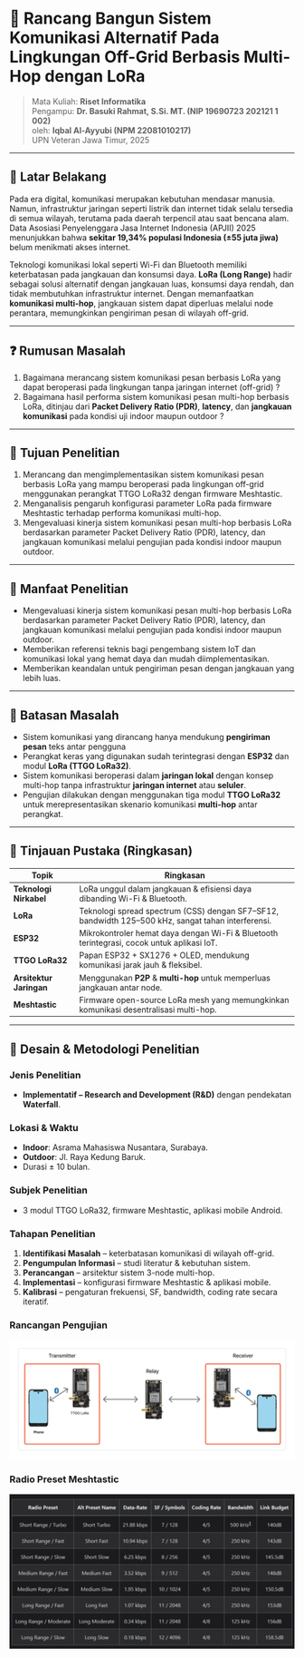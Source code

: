 # 📡 Rancang Bangun Sistem Komunikasi Alternatif Pada Lingkungan Off-Grid Berbasis Multi-Hop dengan LoRa

> Mata Kuliah: **Riset Informatika**  
> Pengampu: **Dr. Basuki Rahmat, S.Si. MT. (NIP 19690723 202121 1 002)**  
> oleh: **Iqbal Al-Ayyubi (NPM 22081010217)**  
> UPN Veteran Jawa Timur, 2025

---

## 📝 Latar Belakang

Pada era digital, komunikasi merupakan kebutuhan mendasar manusia. Namun, infrastruktur jaringan seperti listrik dan internet tidak selalu tersedia di semua wilayah, terutama pada daerah terpencil atau saat bencana alam. Data Asosiasi Penyelenggara Jasa Internet
Indonesia (APJII) 2025 menunjukkan bahwa **sekitar 19,34% populasi Indonesia (±55 juta jiwa)** belum menikmati akses internet.

Teknologi komunikasi lokal seperti Wi-Fi dan Bluetooth memiliki keterbatasan pada jangkauan dan konsumsi daya. **LoRa (Long Range)** hadir sebagai solusi alternatif dengan jangkauan luas, konsumsi daya rendah, dan tidak membutuhkan infrastruktur internet. Dengan memanfaatkan **komunikasi multi-hop**, jangkauan sistem dapat diperluas melalui node perantara, memungkinkan pengiriman pesan di wilayah off-grid.

---

## ❓ Rumusan Masalah

1. Bagaimana merancang sistem komunikasi pesan berbasis LoRa yang dapat
   beroperasi pada lingkungan tanpa jaringan internet (off-grid) ?
2. Bagaimana hasil performa sistem komunikasi pesan multi-hop berbasis
   LoRa, ditinjau dari **Packet Delivery Ratio (PDR)**, **latency**, dan **jangkauan komunikasi** pada kondisi uji indoor maupun outdoor ?

---

## 🎯 Tujuan Penelitian

1. Merancang dan mengimplementasikan sistem komunikasi pesan berbasis LoRa yang mampu beroperasi pada lingkungan off-grid menggunakan perangkat TTGO LoRa32 dengan firmware Meshtastic.
2. Menganalisis pengaruh konfigurasi parameter LoRa pada firmware Meshtastic terhadap performa komunikasi multi-hop.
3. Mengevaluasi kinerja sistem komunikasi pesan multi-hop berbasis LoRa berdasarkan parameter Packet Delivery Ratio (PDR), latency, dan jangkauan komunikasi melalui pengujian pada kondisi indoor maupun outdoor.

---

## 🌟 Manfaat Penelitian

- Mengevaluasi kinerja sistem komunikasi pesan multi-hop berbasis LoRa berdasarkan parameter Packet Delivery Ratio (PDR), latency, dan jangkauan komunikasi melalui pengujian pada kondisi indoor maupun outdoor.
- Memberikan referensi teknis bagi pengembang sistem IoT dan komunikasi lokal yang hemat daya dan mudah diimplementasikan.
- Memberikan keandalan untuk pengiriman pesan dengan jangkauan yang lebih luas.

---

## 📌 Batasan Masalah

- Sistem komunikasi yang dirancang hanya mendukung **pengiriman pesan** teks antar pengguna
- Perangkat keras yang digunakan sudah terintegrasi dengan **ESP32** dan
  modul **LoRa (TTGO LoRa32)**.
- Sistem komunikasi beroperasi dalam **jaringan lokal** dengan konsep multi-hop tanpa infrastruktur **jaringan internet** atau **seluler**.
- Pengujian dilakukan dengan menggunakan tiga modul **TTGO LoRa32** untuk merepresentasikan skenario komunikasi **multi-hop** antar perangkat.

---

## 🧠 Tinjauan Pustaka (Ringkasan)

| Topik                   | Ringkasan                                                                                          |
| ----------------------- | -------------------------------------------------------------------------------------------------- |
| **Teknologi Nirkabel**  | LoRa unggul dalam jangkauan & efisiensi daya dibanding Wi-Fi & Bluetooth.                          |
| **LoRa**                | Teknologi spread spectrum (CSS) dengan SF7–SF12, bandwidth 125–500 kHz, sangat tahan interferensi. |
| **ESP32**               | Mikrokontroler hemat daya dengan Wi-Fi & Bluetooth terintegrasi, cocok untuk aplikasi IoT.         |
| **TTGO LoRa32**         | Papan ESP32 + SX1276 + OLED, mendukung komunikasi jarak jauh & fleksibel.                          |
| **Arsitektur Jaringan** | Menggunakan **P2P** & **multi-hop** untuk memperluas jangkauan antar node.                         |
| **Meshtastic**          | Firmware open-source LoRa mesh yang memungkinkan komunikasi desentralisasi multi-hop.              |

---

## 🧪 Desain & Metodologi Penelitian

### Jenis Penelitian

- **Implementatif – Research and Development (R&D)** dengan pendekatan **Waterfall**.

### Lokasi & Waktu

- **Indoor**: Asrama Mahasiswa Nusantara, Surabaya.
- **Outdoor**: Jl. Raya Kedung Baruk.
- Durasi ± 10 bulan.

### Subjek Penelitian

- 3 modul TTGO LoRa32, firmware Meshtastic, aplikasi mobile Android.

### Tahapan Penelitian

1. **Identifikasi Masalah** – keterbatasan komunikasi di wilayah off-grid.
2. **Pengumpulan Informasi** – studi literatur & kebutuhan sistem.
3. **Perancangan** – arsitektur sistem 3-node multi-hop.
4. **Implementasi** – konfigurasi firmware Meshtastic & aplikasi mobile.
5. **Kalibrasi** – pengaturan frekuensi, SF, bandwidth, coding rate secara iteratif.

### Rancangan Pengujian

![Gambar rancangan pengujian](assets/uji-coba.png "Gambar rancangan pengujian")

### Radio Preset Meshtastic

![Preset Meshtastic](assets/preset-meshtastic.png "Gambar preset Meshtastic")
